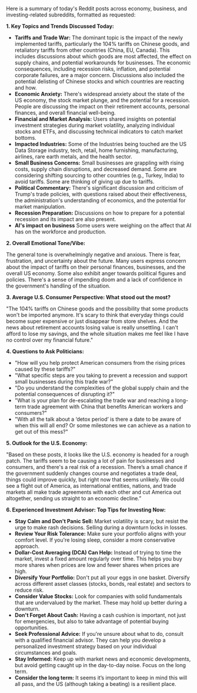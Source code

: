 Here is a summary of today's Reddit posts across economy, business, and investing-related subreddits, formatted as requested:

**1. Key Topics and Trends Discussed Today:**

*   **Tariffs and Trade War:** The dominant topic is the impact of the newly implemented tariffs, particularly the 104% tariffs on Chinese goods, and retaliatory tariffs from other countries (China, EU, Canada). This includes discussions about which goods are most affected, the effect on supply chains, and potential workarounds for businesses. The economic consequences, including recession risks, inflation, and potential corporate failures, are a major concern. Discussions also included the potential delisting of Chinese stocks and which countries are reacting and how.
*   **Economic Anxiety:** There's widespread anxiety about the state of the US economy, the stock market plunge, and the potential for a recession. People are discussing the impact on their retirement accounts, personal finances, and overall financial well-being.
*   **Financial and Market Analysis:** Users shared insights on potential investment strategies during market volatility, analyzing individual stocks and ETFs, and discussing technical indicators to catch market bottoms.
*   **Impacted Industries:** Some of the Industries being touched are the US Data Storage industry, tech, retail, home furnishing, manufacturing, airlines, rare earth metals, and the health sector.
*   **Small Business Concerns:** Small businesses are grappling with rising costs, supply chain disruptions, and decreased demand. Some are considering shifting sourcing to other countries (e.g., Turkey, India) to avoid tariffs. Some are thinking of giving up due to tariffs.
*   **Political Commentary:** There's significant discussion and criticism of Trump's trade policies, with questions raised about their effectiveness, the administration's understanding of economics, and the potential for market manipulation.
*   **Recession Preparation:** Discussions on how to prepare for a potential recession and its impact are also present.
*   **AI's impact on business** Some users were weighing on the affect that AI has on the workforce and production.

**2. Overall Emotional Tone/Vibe:**

The general tone is overwhelmingly negative and anxious. There is fear, frustration, and uncertainty about the future. Many users express concern about the impact of tariffs on their personal finances, businesses, and the overall US economy. Some also exhibit anger towards political figures and policies. There's a sense of impending doom and a lack of confidence in the government's handling of the situation.

**3. Average U.S. Consumer Perspective: What stood out the most?**

"The 104% tariffs on Chinese goods and the possibility that some products won't be imported anymore. It's scary to think that everyday things could become super expensive or just disappear from store shelves. And the news about retirement accounts losing value is really unsettling. I can't afford to lose my savings, and the whole situation makes me feel like I have no control over my financial future."

**4. Questions to Ask Politicians:**

*   "How will you help protect American consumers from the rising prices caused by these tariffs?"
*   "What specific steps are you taking to prevent a recession and support small businesses during this trade war?"
*   "Do you understand the complexities of the global supply chain and the potential consequences of disrupting it?"
*   "What is your plan for de-escalating the trade war and reaching a long-term trade agreement with China that benefits American workers and consumers?"
*   "With all the talk about a ‘detox period’ is there a date to be aware of when this will all end? Or some milestones we can achieve as a nation to get out of this mess?"

**5. Outlook for the U.S. Economy:**

"Based on these posts, it looks like the U.S. economy is headed for a rough patch. The tariffs seem to be causing a lot of pain for businesses and consumers, and there's a real risk of a recession. There’s a small chance if the government suddenly changes course and negotiates a trade deal, things could improve quickly, but right now that seems unlikely. We could see a flight out of America, as international entities, nations, and trade markets all make trade agreements with each other and cut America out altogether, sending us straight to an economic decline.”

**6. Experienced Investment Advisor: Top Tips for Investing Now:**

*   **Stay Calm and Don't Panic Sell:** Market volatility is scary, but resist the urge to make rash decisions. Selling during a downturn locks in losses.
*   **Review Your Risk Tolerance:** Make sure your portfolio aligns with your comfort level. If you're losing sleep, consider a more conservative approach.
*   **Dollar-Cost Averaging (DCA) Can Help:** Instead of trying to time the market, invest a fixed amount regularly over time. This helps you buy more shares when prices are low and fewer shares when prices are high.
*   **Diversify Your Portfolio:** Don't put all your eggs in one basket. Diversify across different asset classes (stocks, bonds, real estate) and sectors to reduce risk.
*   **Consider Value Stocks:** Look for companies with solid fundamentals that are undervalued by the market. These may hold up better during a downturn.
*   **Don't Forget About Cash:** Having a cash cushion is important, not just for emergencies, but also to take advantage of potential buying opportunities.
*   **Seek Professional Advice:** If you're unsure about what to do, consult with a qualified financial advisor. They can help you develop a personalized investment strategy based on your individual circumstances and goals.
*   **Stay Informed:** Keep up with market news and economic developments, but avoid getting caught up in the day-to-day noise. Focus on the long term.
*   **Consider the long term:** It seems it’s important to keep in mind this will all pass, and the US (although taking a beating) is a resilient place.
